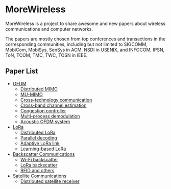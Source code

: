 # MoreWireless

MoreWireless is a project to share awesome and new papers about wireless communications and computer networks.

The papers are mostly chosen from top conferences and transactions in the corresponding communities, including but not limited to SIGCOMM, MobiCom, MobiSys, SenSys in ACM, NSDI in USENIX, and INFOCOM, IPSN, ToN, TCOM, TMC, TWC, TOSN in IEEE.


## Paper List

- [OFDM](./OFDM)
    - [Distributed MIMO](./OFDM/distributed_mimo.md)
    - [MU-MIMO](./OFDM/mu_mimo.md)
    - [Cross-technology communication](./OFDM/CTC.md)
    - [Cross-band channel estimation](./OFDM/channel_estimation.md)
    - [Congestion controller](./OFDM/congestion_controller.md)
    - [Multi-process demodulation](./OFDM/multiprocess_demod.md)
    - [Acoustic OFDM system](./OFDM/acoustic_ofdm.md)
- [LoRa](./LoRa)
    - [Distributed LoRa](./LoRa/distributed_lora.md)
    - [Parallel decoding](./LoRa/parallel_decoding.md)
    - [Adaptive LoRa link](./LoRa/adaptive_lora.md)
    - [Learning-based LoRa](./LoRa/learning_based_lora.md)
- [Backscatter Communications](./backscatter_communications)
    - [Wi-Fi backscatter](./backscatter_communications/wifi_backscatter.md)
    - [LoRa backscatter](./backscatter_communications/lora_backscatter.md)
    - [RFID and others](./backscatter_communications/RFID.md)
- [Satellite Communications](./satellite_comm)
    - [Distributed satellite receiver](./satellite_comm/satellite_comm.md)

